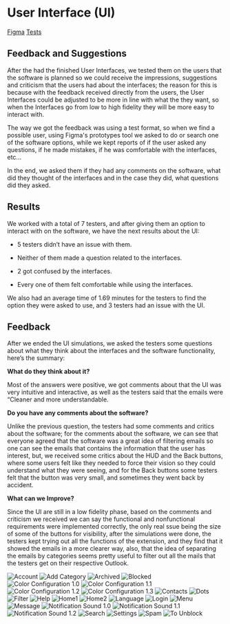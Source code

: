 # User Interface (UI)

[Figma](https://www.figma.com/file/IBvMQLGx13mbhDdYmRxOet/UAY!?type=design&node-id=0:1&mode=design&t=F3x1OvwVadSIlQ78-1)
[Tests](https://alumnosuady-my.sharepoint.com/:w:/g/personal/a20201678_alumnos_uady_mx/ESxRbupx7vRPkGLldHySJLQBVPdLRjE0emfrrnMYHkmSvg?e=9x1THt)


## Feedback and Suggestions

After the had the finished User Interfaces, we tested them on the users that the software is planned so we could receive the impressions, suggestions and criticism that the users had about the interfaces; the reason for this is because with the feedback received directly from the users, the User Interfaces could be adjusted to be more in line with what the they want, so when the Interfaces go from low to high fidelity they will be more easy to interact with.

The way we got the feedback was using a test format, so when we find a possible user, using Figma's prototypes tool we asked to do or search one of the software options, while we kept reports of if the user asked any questions, if he made mistakes, if he was comfortable with the interfaces, etc...

In the end, we asked them if they had any comments on the software, what did they thought  of the interfaces and in the case they did, what questions did they asked.

## Results

We worked with a total of 7 testers, and after giving them  an option to interact with on the software, we have the next results about the UI:

-   5  testers didn’t have an issue with them.
    
-   Neither of them  made a question related to the interfaces.
    
-   2 got confused by the interfaces.
    
-   Every one of them felt comfortable while using the interfaces.
    

We also had an average time of 1.69 minutes for the testers to find the option they were asked to use, and 3 testers had an issue with the UI.

## Feedback

After we ended the UI simulations, we asked the testers some questions about what they think about the interfaces and the software functionality, here’s the summary:

**What do they think about it?**

Most of the answers were positive, we got comments about that the UI was very intuitive and interactive, as well as the testers said that the emails were “Cleaner and more understandable.

**Do you have any comments about the software?**

Unlike the previous question, the testers had some comments and critics about the software; for the comments about the software, we can see that everyone agreed that the software was a great idea of filtering emails so one can see the emails that contains the information that the user has interest, but,  we received some critics about the HUD and the Back buttons, where some users felt like they needed to force their vision so they could understand what they were seeing, and for the Back buttons some testers felt that the button was very small, and sometimes they went back by accident.

**What can we Improve?**

Since the UI are still in a low fidelity phase, based on the comments and criticism we received we can say the functional and nonfunctional requirements were implemented correctly, the only real ssue being the size of some of the buttons for visibility, after the simulations were done, the testers kept trying out all the functions of the extension, and they find that it showed the emails in a more clearer way, also, that the idea of separating the emails by categories seems pretty useful to filter out all the mails that the testers get on their respective Outlook.

![Account](/Artifacts/Account.png)
![Add Category](/Artifacts/Add%20Category.png)
![Archived](/Artifacts/Archived.png)
![Blocked](/Artifacts/Blocked.png)
![Color Configuration 1.0](/Artifacts/Color%20Configuration%201.0.png)
![Color Configuration 1.1](/Artifacts/Color%20Configuration%201.1.png)
![Color Configuration 1.2](/Artifacts/Color%20Configuration%201.2.png)
![Color Configuration 1.3](/Artifacts/Color%20Configuration%201.3.png)
![Contacts](/Artifacts/Contacts.png)
![Dots](/Artifacts/Dots.png)
![Filter](/Artifacts/Filter.png)
![Help](/Artifacts/Help.png)
![Home1](/Artifacts/Home1.png)
![Home2](/Artifacts/Home2.png)
![Language](/Artifacts/Language.png)
![Login](/Artifacts/Login.png)
![Menu](/Artifacts/Menu.png)
![Message](/Artifacts/Message.png)
![Notification Sound 1.0](/Artifacts/Notification%20Sound%201.0.png)
![Notification Sound 1.1](/Artifacts/Notification%20Sound%201.1.png)
![Notification Sound 1.2](/Artifacts/Notification%20Sound%201.2.png)
![Search](/Artifacts/Search.png)
![Settings](/Artifacts/Settings.png)
![Spam](/Artifacts/Spam.png)
![To Unblock](/Artifacts/To%20Unblock.png)
